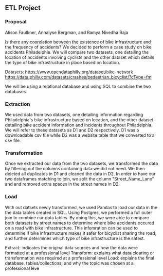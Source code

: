 ## ETL Project
### Proposal
Alison Faulkner, Annalyse Bergman, and Ramya Nivedha Raja

Is there any coorelation between the existence of bike infrastructure and the frequency of accidents? We decided to perform a case study on bike accidents Philadelphia. We will compare two datasets, one detailing the location of accidents involving cyclists and the other dataset which details the type of bike infrastructure in place based on location. 

Datasets: 
https://www.opendataphilly.org/dataset/bike-network 
https://data.philly.com/datasets/crashes/pedestrian_bicyclist/?cType=fm  

We will be using a relational database and using SQL to combine the two databases. 

### Extraction
We used data from two datasets, one detailing information regarding Philadelphia's bike infrastructure based on location, and the other dataset detailing bike accident information and incidents throughout Philadelphia. We will refer to these datasets as D1 and D2 respectively. D1 was a downloadable csv file while D2 was a website table that we converted to a csv file. 


### Transformation
Once we extracted our data from the two datasets, we transformed the data by filtering out the columns containing data we did not need. We then deleted all duplicates in D1 and cleaned the data in D2. In order to have our two dataframes matching to join, we split the column "Street_Name_Lane" and and removed extra spaces in the street names in D2.


### Load
With out datsets newly transformed, we used Pandas to load our data in the the data tables created in SQL. Using Postgres, we performed a full outer join to combine our data tables. By doing this, we were able to compare both datasets by street names to determine where bike accidents occured on a road with bike infrastructure. This infomration can be used to determine if bike infrastructure makes it safer for bicyclist sharing the road, and further determines which type of bike infrastructure is the safest. 


Extract: indicates the original
data sources and how the data
were formatted at a professional
level
Transform: explains what data
clearing or transformation was
required at a professional level
Load: explains the final
database, tables/collections, and
why the topic was chosen at a
professional leve
